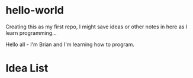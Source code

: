 # hello-world
Creating this as my first repo, I might save ideas or other notes in here as I learn programming...


Hello all - I'm Brian and I'm learning how to program.


# Idea List
